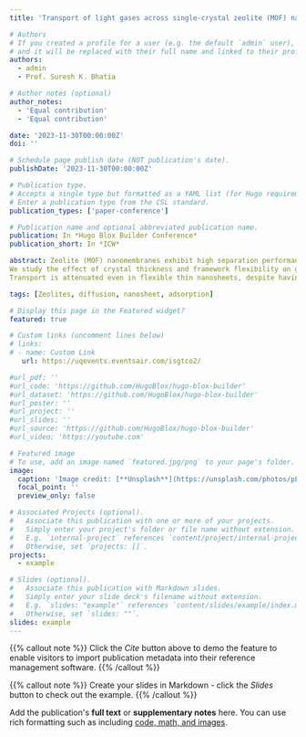 ```yaml
---
title: 'Transport of light gases across single-crystal zeolite (MOF) nanomembranes: effect of size, flexibility, and polymer coating'

# Authors
# If you created a profile for a user (e.g. the default `admin` user), write the username (folder name) here
# and it will be replaced with their full name and linked to their profile.
authors:
  - admin
  - Prof. Suresh K. Bhatia

# Author notes (optional)
author_notes:
  - 'Equal contribution'
  - 'Equal contribution'

date: '2023-11-30T00:00:00Z'
doi: ''

# Schedule page publish date (NOT publication's date).
publishDate: '2023-11-30T00:00:00Z'

# Publication type.
# Accepts a single type but formatted as a YAML list (for Hugo requirements).
# Enter a publication type from the CSL standard.
publication_types: ['paper-conference']

# Publication name and optional abbreviated publication name.
publication: In *Hugo Blox Builder Conference*
publication_short: In *ICW*

abstract: Zeolite (MOF) nanomembranes exhibit high separation performances due to their molecular sieving effect associated with precisely sized pores and tuneable frameworks, which makes them attractive for gas separation, carbon capture, and water treatment, among other applications [1]. Although pore characteristics of zeolites (MOFs) are well-defined, challenges pertaining to gas transport resistances within nanosized crystals remain unexplained. Empirical studies linked these transport hindrances to defects within the crystal formation process, resulting in pore obstructions and grain boundaries [2]. However, recent simulation-based investigations have uncovered nonuniform diffusivities and transport resistances persist even in nanometric-sized crystals with ideal surfaces. Although these resistances were initially ascribed to interfacial effects on the boundary layer [3], recent simulations attribute them to slow trajectories and an increased number of collisions within a region of developing flow known as entry length [4].
We study the effect of crystal thickness and framework flexibility on gas diffusion, by comparing a fully flexible system with a rigid-average structure of equivalent window size. Equilibrium Molecular Dynamics (EMD) simulations were used to study the transport of CO2 in ZIF-8 and CH4, H2 in TON nanosheets of different sizes. We also investigated adding polymer layers (6FDA-durene polyimide) on TON bare nanosheets to account for support/both-side coating effects on the excess resistance.
Transport is attenuated even in flexible thin nanosheets, despite having enhanced diffusivities compared to the rigid ones. An interplay between vibrating windows and kinetic effects on gas-wall collisions leads to increased diffusivity. Incorporating polymer layers into the nanosheets added extra internal barriers. Ideal selectivity is superior in the coated/supported at a particular crystal length. These results will aid in a better understanding of the transport resistances, guiding the fundamental design of ultrathin membranes for emerging sustainable applications.

tags: [Zeolites, diffusion, nanosheet, adsorption]

# Display this page in the Featured widget?
featured: true

# Custom links (uncomment lines below)
# links:
# - name: Custom Link
   url: https://uqevents.eventsair.com/isgtco2/

#url_pdf: ''
#url_code: 'https://github.com/HugoBlox/hugo-blox-builder'
#url_dataset: 'https://github.com/HugoBlox/hugo-blox-builder'
#url_poster: ''
#url_project: ''
#url_slides: ''
#url_source: 'https://github.com/HugoBlox/hugo-blox-builder'
#url_video: 'https://youtube.com'

# Featured image
# To use, add an image named `featured.jpg/png` to your page's folder.
image:
  caption: 'Image credit: [**Unsplash**](https://unsplash.com/photos/pLCdAaMFLTE)'
  focal_point: ''
  preview_only: false

# Associated Projects (optional).
#   Associate this publication with one or more of your projects.
#   Simply enter your project's folder or file name without extension.
#   E.g. `internal-project` references `content/project/internal-project/index.md`.
#   Otherwise, set `projects: []`.
projects:
  - example

# Slides (optional).
#   Associate this publication with Markdown slides.
#   Simply enter your slide deck's filename without extension.
#   E.g. `slides: "example"` references `content/slides/example/index.md`.
#   Otherwise, set `slides: ""`.
slides: example
---
```


{{% callout note %}}
Click the _Cite_ button above to demo the feature to enable visitors to import publication metadata into their reference management software.
{{% /callout %}}

{{% callout note %}}
Create your slides in Markdown - click the _Slides_ button to check out the example.
{{% /callout %}}

Add the publication's **full text** or **supplementary notes** here. You can use rich formatting such as including [code, math, and images](https://docs.hugoblox.com/content/writing-markdown-latex/).
